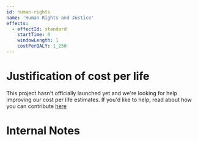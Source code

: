 ```yaml
---
id: human-rights
name: 'Human Rights and Justice'
effects:
  - effectId: standard
    startTime: 0
    windowLength: 1
    costPerQALY: 1_250
---
```


# Justification of cost per life

This project hasn't officially launched yet and we're looking for help improving our cost per life estimates.
If you'd like to help, read about how you can contribute [here](https://github.com/impactlist/impactlist/blob/master/CONTRIBUTING.md)

# Internal Notes
